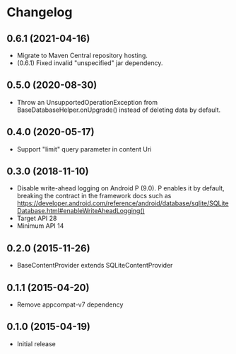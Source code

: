 # Changelog

## 0.6.1 (2021-04-16)

* Migrate to Maven Central repository hosting.
* (0.6.1) Fixed invalid "unspecified" jar dependency.

## 0.5.0 (2020-08-30)

* Throw an UnsupportedOperationException from BaseDatabaseHelper.onUpgrade() instead of deleting data by default.

## 0.4.0 (2020-05-17)

* Support "limit" query parameter in content Uri

## 0.3.0 (2018-11-10)

* Disable write-ahead logging on Android P (9.0). P enables it by default, breaking the contract
  in the framework docs such as
  https://developer.android.com/reference/android/database/sqlite/SQLiteDatabase.html#enableWriteAheadLogging()
* Target API 28
* Minimum API 14

## 0.2.0 (2015-11-26)

* BaseContentProvider extends SQLiteContentProvider

## 0.1.1 (2015-04-20)

* Remove appcompat-v7 dependency

## 0.1.0 (2015-04-19)

* Initial release